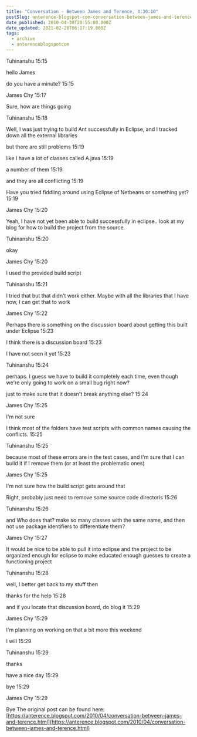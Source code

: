```yaml
---
title: "Conversation - Between James and Terence, 4:30:10"
postSlug: anterence-blogspot-com-conversation-between-james-and-terence
date_published: 2010-04-30T20:55:00.000Z
date_updated: 2021-02-20T06:17:19.000Z
tags:
  - archive
  - anterenceblogspotcom
---
```


Tuhinanshu 15:15

hello James

do you have a minute? 15:15

James Chy 15:17

Sure, how are things going

Tuhinanshu 15:18

Well, I was just trying to build Ant successfully in Eclipse, and I tracked down all the external libraries

but there are still problems 15:19

like I have a lot of classes called A.java 15:19

a number of them 15:19

and they are all conflicting 15:19

Have you tried fiddling around using Eclipse of Netbeans or something yet? 15:19

James Chy 15:20

Yeah, I have not yet been able to build successfully in eclipse.. look at my blog for how to build the project from the source.

Tuhinanshu 15:20

okay

James Chy 15:20

I used the provided build script

Tuhinanshu 15:21

I tried that but that didn't work either. Maybe with all the libraries that I have now, I can get that to work

James Chy 15:22

Perhaps there is something on the discussion board about getting this built under Eclipse 15:23

I think there is a discussion board 15:23

I have not seen it yet 15:23

Tuhinanshu 15:24

perhaps. I guess we have to build it completely each time, even though we're only going to work on a small bug right now?

just to make sure that it doesn't break anything else? 15:24

James Chy 15:25

I'm not sure

I think most of the folders have test scripts with common names causing the conflicts. 15:25

Tuhinanshu 15:25

because most of these errors are in the test cases, and I'm sure that I can build it if I remove them (or at least the problematic ones)

James Chy 15:25

I'm not sure how the build script gets around that

Right, probably just need to remove some source code directoris 15:26

Tuhinanshu 15:26

and Who does that? make so many classes with the same name, and then not use package identifiers to differentiate them?

James Chy 15:27

It would be nice to be able to pull it into eclipse and the project to be organized enough for eclipse to make educated enough guesses to create a functioning project

Tuhinanshu 15:28

well, I better get back to my stuff then

thanks for the help 15:28

and if you locate that discussion board, do blog it 15:29

James Chy 15:29

I'm planning on working on that a bit more this weekend

I will 15:29

Tuhinanshu 15:29

thanks

have a nice day 15:29

bye 15:29

James Chy 15:29

Bye
The original post can be found here: [https://anterence.blogspot.com/2010/04/conversation-between-james-and-terence.html](https://anterence.blogspot.com/2010/04/conversation-between-james-and-terence.html)

